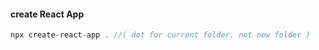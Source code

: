 #### create React App
```js
npx create-react-app . //( dot for current folder. not new folder )
```
